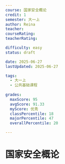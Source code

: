 ```yaml
---
course: 国家安全概论
credit: 1
semester: 大一上
author: Reina
teacher: 
courseRating: 
teacherRating: 

difficulty: easy
status: draft

date: 2025-06-27
lastUpdated: 2025-06-27

tags: 
  - 大一上
  - 公共基础课程
  
grades:
  maxScore: 95
  avgScore: 91.33
  myScore: 优秀
  classPercentile: 18
  majorPercentile: 47
  overallPercentile: 20

---
```



# 国家安全概论


